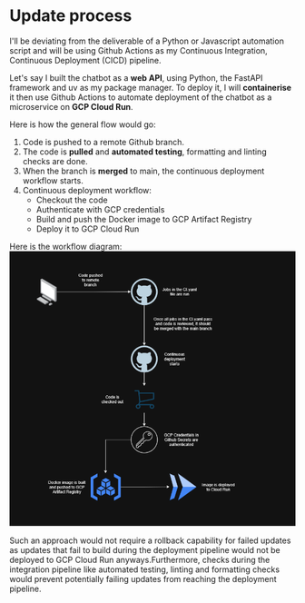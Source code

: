 # Update process

I'll be deviating from the deliverable of a Python or Javascript automation script and will be using Github Actions as my Continuous Integration, Continuous Deployment (CICD) pipeline.

Let's say I built the chatbot as a **web API**, using Python, the FastAPI framework and uv as my package manager. To deploy it, I will **containerise** it then use Github Actions to automate deployment of the chatbot as a microservice on **GCP Cloud Run**.

Here is how the general flow would go:
1) Code is pushed to a remote Github branch.
2) The code is **pulled** and **automated testing**, formatting and linting checks are done.
3) When the branch is **merged** to main, the continuous deployment workflow starts.
4) Continuous deployment workflow:
    - Checkout the code
    - Authenticate with GCP credentials
    - Build and push the Docker image to GCP Artifact Registry
    - Deploy it to GCP Cloud Run

Here is the workflow diagram:
![workflow](./resources/CICD.png)

Such an approach would not require a rollback capability for failed updates as updates that fail to build during the deployment pipeline would not be deployed to GCP Cloud Run anyways.Furthermore, checks during the integration pipeline like automated testing, linting and formatting checks would prevent potentially failing updates from reaching the deployment pipeline.
